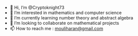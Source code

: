 - 👋 Hi, I’m @Cryptoknight73
- 👀 I’m interested in mathematics and computer science
- 🌱 I’m currently learning number theory and abstract algebra
- 💞️ I’m looking to collaborate on mathematical projects
- 📫 How to reach me : mouliharan@gmail.com

<!---
Cryptoknight73/Cryptoknight73 is a ✨ special ✨ repository because its `README.md` (this file) appears on your GitHub profile.
You can click the Preview link to take a look at your changes.
--->
